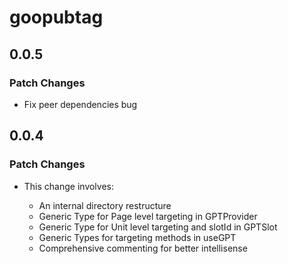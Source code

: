 # goopubtag

## 0.0.5

### Patch Changes

- Fix peer dependencies bug

## 0.0.4

### Patch Changes

- This change involves:

  - An internal directory restructure
  - Generic Type for Page level targeting in GPTProvider
  - Generic Type for Unit level targeting and slotId in GPTSlot
  - Generic Types for targeting methods in useGPT
  - Comprehensive commenting for better intellisense
